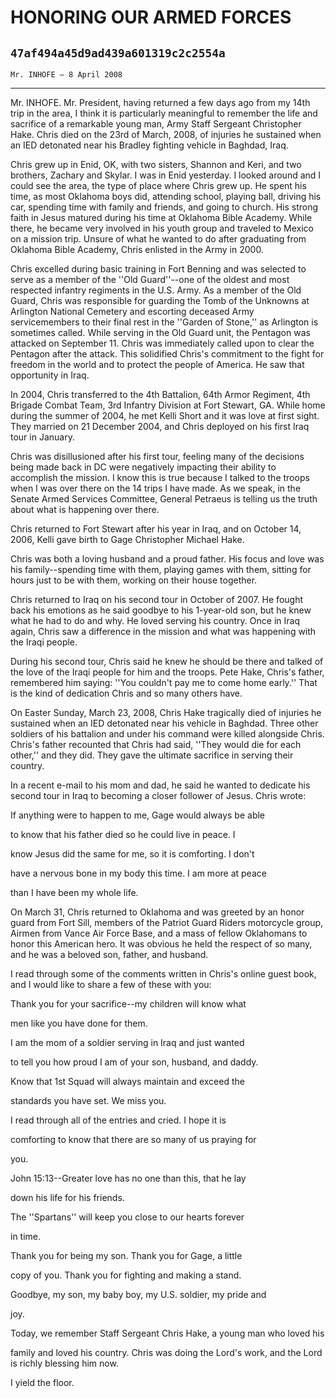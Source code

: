 # HONORING OUR ARMED FORCES
## `47af494a45d9ad439a601319c2c2554a`
`Mr. INHOFE — 8 April 2008`

---


Mr. INHOFE. Mr. President, having returned a few days ago from my 
14th trip in the area, I think it is particularly meaningful to 
remember the life and sacrifice of a remarkable young man, Army Staff 
Sergeant Christopher Hake. Chris died on the 23rd of March, 2008, of 
injuries he sustained when an IED detonated near his Bradley fighting 
vehicle in Baghdad, Iraq.

Chris grew up in Enid, OK, with two sisters, Shannon and Keri, and 
two brothers, Zachary and Skylar. I was in Enid yesterday. I looked 
around and I could see the area, the type of place where Chris grew up. 
He spent his time, as most Oklahoma boys did, attending school, playing 
ball, driving his car, spending time with family and friends, and going 
to church. His strong faith in Jesus matured during his time at 
Oklahoma Bible Academy. While there, he became very involved in his 
youth group and traveled to Mexico on a mission trip. Unsure of what he 
wanted to do after graduating from Oklahoma Bible Academy, Chris 
enlisted in the Army in 2000.

Chris excelled during basic training in Fort Benning and was selected 
to serve as a member of the ''Old Guard''--one of the oldest and most 
respected infantry regiments in the U.S. Army. As a member of the Old 
Guard, Chris was responsible for guarding the Tomb of the Unknowns at 
Arlington National Cemetery and escorting deceased Army servicemembers 
to their final rest in the ''Garden of Stone,'' as Arlington is 
sometimes called. While serving in the Old Guard unit, the Pentagon was 
attacked on September 11. Chris was immediately called upon to clear 
the Pentagon after the attack. This solidified Chris's commitment to 
the fight for freedom in the world and to protect the people of 
America. He saw that opportunity in Iraq.

In 2004, Chris transferred to the 4th Battalion, 64th Armor Regiment, 
4th Brigade Combat Team, 3rd Infantry Division at Fort Stewart, GA. 
While home during the summer of 2004, he met Kelli Short and it was 
love at first sight. They married on 21 December 2004, and Chris 
deployed on his first Iraq tour in January.

Chris was disillusioned after his first tour, feeling many of the 
decisions being made back in DC were negatively impacting their ability 
to accomplish the mission. I know this is true because I talked to the 
troops when I was over there on the 14 trips I have made. As we speak, 
in the Senate Armed Services Committee, General Petraeus is telling us 
the truth about what is happening over there.

Chris returned to Fort Stewart after his year in Iraq, and on October 
14, 2006, Kelli gave birth to Gage Christopher Michael Hake.

Chris was both a loving husband and a proud father. His focus and 
love was his family--spending time with them, playing games with them, 
sitting for hours just to be with them, working on their house 
together.

Chris returned to Iraq on his second tour in October of 2007. He 
fought back his emotions as he said goodbye to his 1-year-old son, but 
he knew what he had to do and why. He loved serving his country. Once 
in Iraq again, Chris saw a difference in the mission and what was 
happening with the Iraqi people.

During his second tour, Chris said he knew he should be there and 
talked of the love of the Iraqi people for him and the troops. Pete 
Hake, Chris's father, remembered him saying: ''You couldn't pay me to 
come home early.'' That is the kind of dedication Chris and so many 
others have.

On Easter Sunday, March 23, 2008, Chris Hake tragically died of 
injuries he sustained when an IED detonated near his vehicle in 
Baghdad. Three other soldiers of his battalion and under his command 
were killed alongside Chris. Chris's father recounted that Chris had 
said, ''They would die for each other,'' and they did. They gave the 
ultimate sacrifice in serving their country.

In a recent e-mail to his mom and dad, he said he wanted to dedicate 
his second tour in Iraq to becoming a closer follower of Jesus. Chris 
wrote:




 If anything were to happen to me, Gage would always be able 


 to know that his father died so he could live in peace. I 


 know Jesus did the same for me, so it is comforting. I don't 


 have a nervous bone in my body this time. I am more at peace 


 than I have been my whole life.


On March 31, Chris returned to Oklahoma and was greeted by an honor 
guard from Fort Sill, members of the Patriot Guard Riders motorcycle 
group, Airmen from Vance Air Force Base, and a mass of fellow 
Oklahomans to honor this American hero. It was obvious he held the 
respect of so many, and he was a beloved son, father, and husband.

I read through some of the comments written in Chris's online guest 
book, and I would like to share a few of these with you:




 Thank you for your sacrifice--my children will know what 


 men like you have done for them.



 I am the mom of a soldier serving in Iraq and just wanted 


 to tell you how proud I am of your son, husband, and daddy.



 Know that 1st Squad will always maintain and exceed the 


 standards you have set. We miss you.



 I read through all of the entries and cried. I hope it is 


 comforting to know that there are so many of us praying for 


 you.



 John 15:13--Greater love has no one than this, that he lay 


 down his life for his friends.



 The ''Spartans'' will keep you close to our hearts forever 


 in time.



 Thank you for being my son. Thank you for Gage, a little 


 copy of you. Thank you for fighting and making a stand. 


 Goodbye, my son, my baby boy, my U.S. soldier, my pride and 


 joy.


Today, we remember Staff Sergeant Chris Hake, a young man who loved 
his


family and loved his country. Chris was doing the Lord's work, and the 
Lord is richly blessing him now.

I yield the floor.